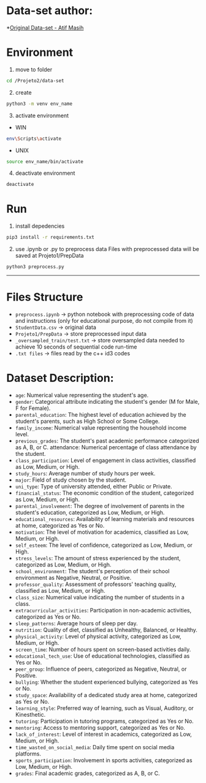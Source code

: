 # Data-set author:

*[Original Data-set - Atif Masih](https://www.kaggle.com/datasets/atifmasih/factors-affecting-university-student-grades)

# Environment

1. move to folder
```bash
cd /Projeto2/data-set
```
2. create
```bash
python3 -m venv env_name
```
3. activate environment
- WIN
```bash
env\Scripts\activate
```
- UNIX
```bash
source env_name/bin/activate
```
4. deactivate environment
```bash
deactivate
```

# Run 

1. install depedencies
```bash
pip3 install -r requirements.txt
```
2. use .ipynb or .py to preprocess data
Files with preprocessed data will be saved at Projeto1/PrepData
```bash
python3 preprocess.py
```

---

# Files Structure

- `preprocess.ipynb`    -> python notebook with preprocessing code of data and instructions (only for educational purpose, do not compile from it)
- `StudentData.csv`     -> original data
- `Projeto1/PrepData`   -> store preprocessed input data
- `_oversampled_train/test.txt` -> store oversampled data needed to achieve 10 seconds of sequential code run-time
- `.txt files`          -> files read by the c++ id3 codes

# Dataset Description:

- `age`: Numerical value representing the student's age.
- `gender`: Categorical attribute indicating the student's gender (M for Male, F for Female).
- `parental_education`: The highest level of education achieved by the student's parents, such as High School or Some College.
- `family_income`: Numerical value representing the household income level.
- `previous_grades`: The student's past academic performance categorized as A, B, or C.
attendance: Numerical percentage of class attendance by the student.
- `class_participation`: Level of engagement in class activities, classified as Low, Medium, or High.
- `study_hours`: Average number of study hours per week.
- `major`: Field of study chosen by the student.
- `uni_type`: Type of university attended, either Public or Private.
- `financial_status`: The economic condition of the student, categorized as Low, Medium, or High.
- `parental_involvement`: The degree of involvement of parents in the student's education, categorized as Low, Medium, or High.
- `educational_resources`: Availability of learning materials and resources at home, categorized as Yes or No.
- `motivation`: The level of motivation for academics, classified as Low, Medium, or High.
- `self_esteem`: The level of confidence, categorized as Low, Medium, or High.
- `stress_levels`: The amount of stress experienced by the student, categorized as Low, Medium, or High.
- `school_environment`: The student's perception of their school environment as Negative, Neutral, or Positive.
- `professor_quality`: Assessment of professors' teaching quality, classified as Low, Medium, or High.
- `class_size`: Numerical value indicating the number of students in a class.
- `extracurricular_activities`: Participation in non-academic activities, categorized as Yes or No.
- `sleep_patterns`: Average hours of sleep per day.
- `nutrition`: Quality of diet, classified as Unhealthy, Balanced, or Healthy.
- `physical_activity`: Level of physical activity, categorized as Low, Medium, or High.
- `screen_time`: Number of hours spent on screen-based activities daily.
- `educational_tech_use`: Use of educational technologies, classified as Yes or No.
- `peer_group`: Influence of peers, categorized as Negative, Neutral, or Positive.
- `bullying`: Whether the student experienced bullying, categorized as Yes or No.
- `study_space`: Availability of a dedicated study area at home, categorized as Yes or No.
- `learning_style`: Preferred way of learning, such as Visual, Auditory, or Kinesthetic.
- `tutoring`: Participation in tutoring programs, categorized as Yes or No.
- `mentoring`: Access to mentoring support, categorized as Yes or No.
- `lack_of_interest`: Level of interest in academics, categorized as Low, Medium, or High.
- `time_wasted_on_social_media`: Daily time spent on social media platforms.
- `sports_participation`: Involvement in sports activities, categorized as Low, Medium, or High.
- `grades`: Final academic grades, categorized as A, B, or C.